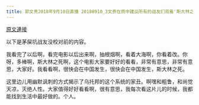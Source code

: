 ```yaml
---
title: 郭文贵2018年9月10日直播 20180910_3文贵在雨中建议所有的战友们观看'斯大林之死'这部电影
---
```


[原文連接](https://gnews.org/ThreadView/53478215)

以下是茅屎坑战友没校对前的内容。

  我看完了以后啊，看完电影以后出来啊，抽根烟啊，看着大海啊，你看着改。你呀，多棒啊，斯大林之死啊，这个电影大家要好好的看看，非常有意思，非常有意思，大家好。我看看啊，很快会在中国发生，很快会在中国发生，斯大林之死。

  这里边儿用幽默讽刺的方式揭示了乌托邦的这个系统的家丑。啊嘿和粗鲁，和尚觉天凉，灭绝人性。大家值得好好看看啊，很有意思，我每次看这片儿的时候，我都能找到生活中最好做的。个人。
